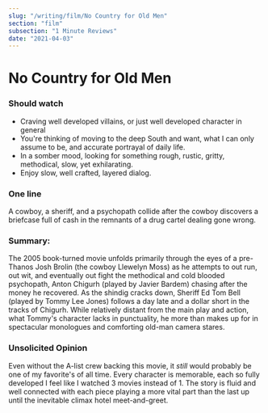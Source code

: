 ```yaml
---
slug: "/writing/film/No Country for Old Men"
section: "film"
subsection: "1 Minute Reviews"
date: "2021-04-03"
---
```


# No Country for Old Men

### Should watch

- Craving well developed villains, or just well developed character in general
- You're thinking of moving to the deep South and want, what I can only assume to be, and accurate portrayal of daily life.
- In a somber mood, looking for something rough, rustic, gritty, methodical, slow, yet exhilarating.
- Enjoy slow, well crafted, layered dialog.

### One line

A cowboy, a sheriff, and a psychopath collide after the cowboy discovers a briefcase full of cash in the remnants of a drug cartel dealing gone wrong.

### Summary:

The 2005 book-turned movie unfolds primarily through the eyes of a pre-Thanos Josh Brolin (the cowboy Llewelyn Moss) as he attempts to out run, out wit, and eventually out fight the methodical and cold blooded psychopath, Anton Chigurh (played by Javier Bardem) chasing after the money he recovered. As the shindig cracks down, Sheriff Ed Tom Bell (played by Tommy Lee Jones) follows a day late and a dollar short in the tracks of Chigurh. While relatively distant from the main play and action, what Tommy's character lacks in punctuality, he more than makes up for in spectacular monologues and comforting old-man camera stares.

### Unsolicited Opinion

Even without the A-list crew backing this movie, it _still_ would probably be one of my favorite's of all time. Every character is memorable, each so fully developed I feel like I watched 3 movies instead of 1. The story is fluid and well connected with each piece playing a more vital part than the last up until the inevitable climax hotel meet-and-greet.
